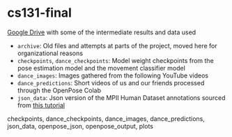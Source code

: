 # cs131-final

[Google Drive](https://drive.google.com/drive/folders/107MIEJkrakvlAM3cyD9mJ3sgYNzF0Z98?usp=sharing) with some of the intermediate results and data used


* `archive`: Old files and attempts at parts of the project, moved here for organizational reasons
* `checkpoints`, `dance_checkpoints`: Model weight checkpoints from the pose estimation model and the movement classifier model
* `dance_images`: Images gathered from the following YouTube videos
    <!-- CorbinHolooway1 - https://www.youtube.com/watch?v=PAepvwuWoRs
    CorbinHolooway2 - https://www.youtube.com/watch?v=PAepvwuWoRs
    AvaGuirl - https://www.youtube.com/watch?v=YUmkT_lWWVM
    BridgetWilde - https://www.youtube.com/watch?v=LKCZCtcO1Do
    BalletClass - https://www.youtube.com/watch?v=M0GMx0vk8Ec
    JuaKim - https://www.youtube.com/watch?v=Hg2IKQnvlsY
    TomokaSato - https://www.youtube.com/watch?v=ICcwOsQOaow
    JohnCrim - https://www.youtube.com/watch?v=QWKaJIQ2ATU
    ShogoHayami - https://www.youtube.com/watch?v=Ag31VgFNx6o
    AlexandraLamm - https://www.youtube.com/watch?v=8_EAO0-MRTs
    PreciousAdams - https://www.youtube.com/watch?v=YT95D6leFNI
    SemyonChudin - https://www.youtube.com/watch?v=xZdhG63_dfM
    EnzoSan - https://www.youtube.com/watch?v=abWgBvJDx_A
    RyanLenkey - https://www.youtube.com/watch?v=2QDta2DWR4g
    MarianelaNunez - https://www.youtube.com/watch?v=0SWtbwvhsas
    EricPoor - https://www.youtube.com/watch?v=lRsLP9sadG8
    JoakimVisnes - https://www.youtube.com/watch?v=boNHS6qClqY
    Arabesque - https://www.youtube.com/watch?v=E9EVPDiW4uM -->
* `dance_predictions`: Short videos of us and our friends processed through the OpenPose Colab
* `json_data`: Json version of the MPII Human Dataset annotations sourced from [this tutorial](https://github.com/ilovepose/fast-human-pose-estimation.pytorch)

checkpoints, dance_checkpoints, dance_images, dance_predictions, json_data, openpose_json, openpose_output, plots


